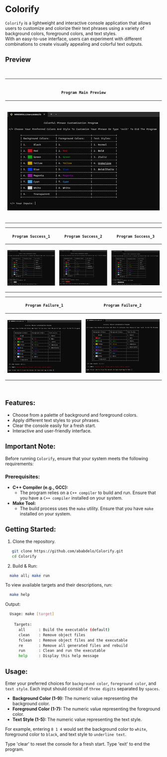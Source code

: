 # Colorify

` Colorify ` is a lightweight and interactive console application that allows users to customize and colorize their text phrases using a variety of background colors, foreground colors, and text styles.<br> With an easy-to-use interface, users can experiment with different combinations to create visually appealing and colorful text outputs.

## Preview
<br>

  |       <br><p align="center"> ` Program Main Preview ` </p>      |
  | :----------------------------------------------: |
  | <br> <a>&emsp;&emsp;&emsp;&emsp;&emsp;&emsp;&emsp;&emsp;<img src=https://github.com/ababdelo/Colorify/blob/preview/preview/main.png width="700"> &emsp;&emsp;&emsp;&emsp;&emsp;&emsp;&emsp;&emsp;&emsp;</a> <br><br> |

  |       <p align="center"> `Program Success_1` </p>       |    <p align="center"> `Program Success_2` </p>     |       <p align="center"> `Program Success_3` </p>       |
  | :----------------------------------------------: | :------------------------------------------: | :----------------------------------------------: |
  | <br> <a><img align="center" src=https://github.com/ababdelo/Colorify/blob/preview/preview/success_1.png> </a> <br><br> | <br> <a> <img align="center" src=https://github.com/ababdelo/Colorify/blob/preview/preview/success_2.png> </a> <br><br> | <br> <a><img align="center" src=https://github.com/ababdelo/Colorify/blob/preview/preview/success_3.png> </a> <br><br> |

  |       <p align="center"> `Program Failure_1` </p>       |    <p align="center"> `Program Failure_2` </p>     |
  | :----------------------------------------------: | :------------------------------------------: |
  | <br> <a><img align="center" src=https://github.com/ababdelo/Colorify/blob/preview/preview/failure_1.png> </a> <br><br> | <br> <a> <img src=https://github.com/ababdelo/Colorify/blob/preview/preview/failure_2.png> </a> <br><br> |

<br>

## Features:

- Choose from a palette of background and foreground colors.
- Apply different text styles to your phrases.
- Clear the console easily for a fresh start.
- Interactive and user-friendly interface.

## Important Note:

Before running ` Colorify `, ensure that your system meets the following requirements:

### Prerequisites:

- **C++ Compiler (e.g., GCC):**
  - The program relies on a ` C++ compiler ` to build and run. Ensure that you have a ` C++ compiler ` installed on your system.
- **Make Tool:**
  - The build process uses the ` make ` utility. Ensure that you have ` make ` installed on your system.

## Getting Started:

1. Clone the repository.
  ```bash
     git clone https://github.com/ababdelo/Colorify.git
     cd Colorify
  ```

2. Build & Run:
  ```bash
    make all; make run
  ```

To view available targets and their descriptions, run:

```bash
  make help
```
Output:

```bash
  Usage: make [target]
  
    Targets:
      all      : Build the executable (default)
      clean    : Remove object files
      fclean   : Remove object files and the executable
      re       : Remove all generated files and rebuild
      run      : Clean and run the executable
      help     : Display this help message
```

## Usage:

Enter your preferred choices for ` background color `, ` foreground color `, and ` text style `. Each input should consist of ` three digits ` separated by ` spaces `.

- **Background Color (1-9):** The numeric value representing the background color.
- **Foreground Color (1-7):** The numeric value representing the foreground color.
- **Text Style (1-5):** The numeric value representing the text style.

For example, entering `8 1 4` would set the background color to ` white `, foreground color to ` black `, and text style to ` underline text `.

Type 'clear' to reset the console for a fresh start. Type 'exit' to end the program.

